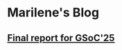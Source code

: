 # Marilene's Blog

## [Final report for GSoC'25](https://github.com/MarileneGarcia/marilene.github.io/blob/main/docs/GSoC/GSoC.md)